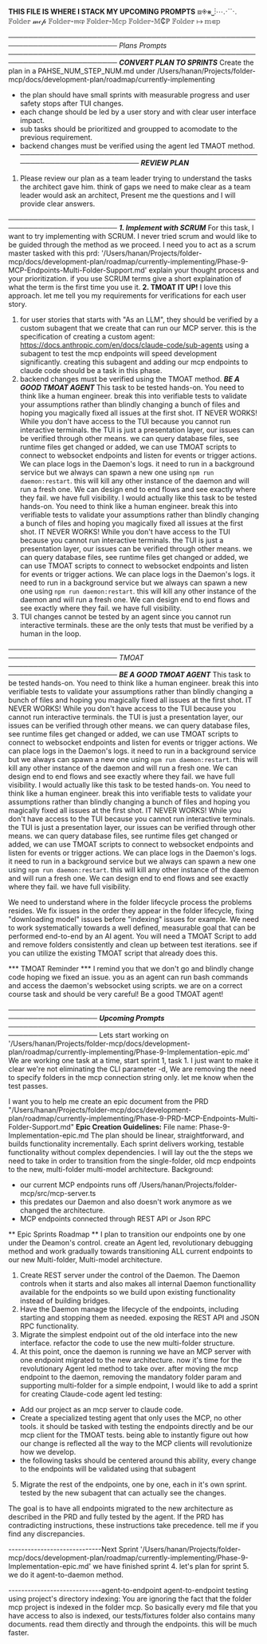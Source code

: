 **THIS FILE IS WHERE I STACK MY UPCOMING PROMPTS**
⧈◈⨳⎵⋮⋯⋰⋱ 
𝔽𝕠𝕝𝕕𝕖𝕣 𝓂𝒸𝓅 𝔽𝕠𝕝𝕕𝕖𝕣-𝔪𝔠𝔭 𝔽𝕠𝕝𝕕𝕖𝕣-𝕄𝕔𝕡 𝔽𝕠𝕝𝕕𝕖𝕣-𝕄₵ℙ 𝔽𝕠𝕝𝕕𝕖𝕣 ↦ 𝕞⋐𝕡

────────────────────────────────────────────────────────────────────────
                          *Plans Prompts*
────────────────────────────────────────────────────────────────────────
***CONVERT PLAN TO SPRINTS***
Create the plan in a PAHSE_NUM_STEP_NUM.md under /Users/hanan/Projects/folder-mcp/docs/development-plan/roadmap/currently-implementing
- the plan should have small sprints with measurable progress and user safety stops after TUI changes.
- each change should be led by a user story and with clear user interface impact.
- sub tasks should be prioritized and groupped to acomodate to the previous requirement.
- backend changes must be verified using the agent led TMAOT method.
────────────────────────────────────────────────────────────────────────
***REVIEW PLAN***
1. Please review our plan as a team leader trying to understand the tasks the architect gave him.
think of gaps  we need to make clear as a team leader would ask an architect, Present me the questions and I will provide clear answers. 

────────────────────────────────────────────────────────────────────────
***1. Implement with SCRUM***
For this task, I want to try implementing with SCRUM. I never tried scrum and would like to be guided through the method as we proceed.
I need you to act as a scrum master tasked with this prd:
'/Users/hanan/Projects/folder-mcp/docs/development-plan/roadmap/currently-implementing/Phase-9-MCP-Endpoints-Multi-Folder-Support.md'
explain your thought process and your prioritization. if you use SCRUM terms give a short explaination of what the term is the first time you use it.
**2. TMOAT IT UP!**
I love this approach.
let me tell you my requirements for verifications for each user story.
1. for user stories that starts with "As an LLM", they should be verified by a custom subagent that we create that can run our MCP server.
this is the specification of creating a custom agent: 
https://docs.anthropic.com/en/docs/claude-code/sub-agents
using a subagent to test the mcp endpoints will speed development significantly. creating this subagent and adding our mcp endpoints to claude code should be a task in this phase.
2. backend changes must be verified using the TMOAT method.
  ***BE A GOOD TMOAT AGENT***
This task to be tested hands-on.
You need to think like a human engineer. break this into verifiable tests to validate your assumptions
rather than blindly changing a bunch of files and hoping you magically fixed all issues at the first shot. IT NEVER WORKS!
While you don't have access to the TUI because you cannot run interactive terminals. the TUI is just a presentation layer, our issues can be verified through other means.
we can query database files, see runtime files get changed or added, we can use TMOAT scripts to connect to websocket endpoints and listen for events or trigger actions.
We can place logs in the Daemon's logs. it need to run in a background service but we always can spawn a new one using `npm run daemon:restart`. this will kill any other instance of the daemon and will run a fresh one.
We can design end to end flows and see exactly where they fail. we have full visibility.
I would actually like this task to be tested hands-on.
You need to think like a human engineer. break this into verifiable tests to validate your assumptions rather than blindly changing a bunch of files and hoping you magically fixed all issues at the first shot. IT NEVER WORKS!
While you don't have access to the TUI because you cannot run interactive terminals. the TUI is just a presentation layer, our issues can be verified through other means.
we can query database files, see runtime files get changed or added, we can use TMOAT scripts to connect to websocket endpoints and listen for events or trigger actions.
We can place logs in the Daemon's logs. it need to run in a background service but we always can spawn a new one using `npm run daemon:restart`. this will kill any other instance of the daemon and will run a fresh one.
We can design end to end flows and see exactly where they fail. we have full visibility.
3. TUI changes cannot be tested by an agent since you cannot run interactive terminals. these are the only tests that must be verified by a human in the loop.

────────────────────────────────────────────────────────────────────────
                              *TMOAT*
────────────────────────────────────────────────────────────────────────
***BE A GOOD TMOAT AGENT***
This task to be tested hands-on.
You need to think like a human engineer. break this into verifiable tests to validate your assumptions rather than blindly changing a bunch of files and hoping you magically fixed all issues at the first shot. IT NEVER WORKS!
While you don't have access to the TUI because you cannot run interactive terminals. the TUI is just a presentation layer, our issues can be verified through other means.
we can query database files, see runtime files get changed or added, we can use TMOAT scripts to connect to websocket endpoints and listen for events or trigger actions.
We can place logs in the Daemon's logs. it need to run in a background service but we always can spawn a new one using `npm run daemon:restart`. this will kill any other instance of the daemon and will run a fresh one.
We can design end to end flows and see exactly where they fail. we have full visibility.
I would actually like this task to be tested hands-on.
You need to think like a human engineer. break this into verifiable tests to validate your assumptions rather than blindly changing a bunch of files and hoping you magically fixed all issues at the first shot. IT NEVER WORKS!
While you don't have access to the TUI because you cannot run interactive terminals. the TUI is just a presentation layer, our issues can be verified through other means.
we can query database files, see runtime files get changed or added, we can use TMOAT scripts to connect to websocket endpoints and listen for events or trigger actions.
We can place logs in the Daemon's logs. it need to run in a background service but we always can spawn a new one using `npm run daemon:restart`. this will kill any other instance of the daemon and will run a fresh one.
We can design end to end flows and see exactly where they fail. we have full visibility.

We need to understand where in the folder lifecycle process the problems resides.
We fix issues in the order they appear in the folder lifecycle, fixing "downloading model" issues before "indexing" issues for example.
We need to work systematically towards a well defined, measurable goal that can be performed end-to-end by an AI agent.
You will need a TMOAT Script to add and remove folders consistently and clean up between test iterations. see if you can utilize the existing TMOAT script that already does this.


*** TMOAT Reminder ***
I remind you that we don't go and blindly change code hoping we fixed an issue. you as an agent can run bash commands and access the daemon's websocket using scripts. we are on a correct course task and should be very careful!
Be a good TMOAT agent!

────────────────────────────────────────────────────────────────────
                     ***Upcoming Prompts***
────────────────────────────────────────────────────────────────────
Lets start working on '/Users/hanan/Projects/folder-mcp/docs/development-plan/roadmap/currently-implementing/Phase-9-Implementation-epic.md' 
We are working one task at a time, start sprint 1, task 1.
I just want to make it clear we're not eliminating the CLI parameter -d, We are removing the need to specify folders in the mcp connection string only.
let me know when the test passes.


I want you to help me create an epic document from the PRD "/Users/hanan/Projects/folder-mcp/docs/development-plan/roadmap/currently-implementing/Phase-9-PRD-MCP-Endpoints-Multi-Folder-Support.md"
**Epic Creation Guidelines:**
File name: Phase-9-Implementation-epic.md
The plan should be linear, straightforward, and builds functionality incrementally. Each sprint delivers working, testable functionality without complex dependencies.
I will lay out the the steps we need to take in order to transition from the single-folder, old mcp endpoints to the new, multi-folder multi-model architecture.
Background: 
- our current MCP endpoints runs off /Users/hanan/Projects/folder-mcp/src/mcp-server.ts
- this predates our Daemon and also doesn't work anymore as we changed the architecture.
- MCP endpoints connected through REST API or Json RPC

** Epic Sprints Roadmap **
I plan to transition our endpoints one by one under the Deamon's control. create an Agent led, revolutionary debugging method and work gradually towards transitioning ALL current endpoints to our new Multi-folder, Multi-model architecture.
1. Create REST server under the control of the Daemon.
The Daemon controls when it starts and also makes all internal Daemon functionallity available for the endpoints so we build upon existing functionality instead of building bridges.
2. Have the Daemon manage the lifecycle of the endpoints, including starting and stopping them as needed. exposing the REST API and JSON RPC functionality.
3. Migrate the simplest endpoint out of the old interface into the new interface. refactor the code to use the new multi-folder structure.
4. At this point, once the daemon is running we have an MCP server with one endpoint migrated to the new architecture. now it's time for the revolutionary Agent led method to take over.
after moving the mcp endpoint to the daemon, removing the mandatory folder param and supporting multi-folder for a simple endpoint, I would like to add a sprint for creating Claude-code agent led testing:
- Add our project as an mcp server to claude code.
- Create a specialized testing agent that only uses the MCP, no other tools. it should be tasked with testing the endpoints directly and be our mcp client for the TMOAT tests.
being able to instantly figure out how our change is reflected all the way to the MCP clients will revolutionize how we develop.
- the following tasks should be centered around this ability, every change to the endpoints will be validated using that subagent
5. Migrate the rest of the endpoints, one by one, each in it's own sprint. tested by the new subagent that can actually see the changes.

The goal is to have all endpoints migrated to the new architecture as described in the PRD and fully tested by the agent.
If the PRD has contradicting instructions, these instructions take precedence. tell me if you find any discrepancies.

-----------------------------Next Sprint
'/Users/hanan/Projects/folder-mcp/docs/development-plan/roadmap/currently-implementing/Phase-9-Implementation-epic.md'
we have finished sprint 4.
let's plan for sprint 5. we do it agent-to-daemon method.


-----------------------------agent-to-endpoint
agent-to-endpoint testing using project's directory indexing:
You are ignoring the fact that the folder mcp project is indexed in the folder mcp. So basically every md file that you have access to also is indexed, our tests/fixtures folder also contains many documents. read them directly and through the endpoints. this will be much faster.